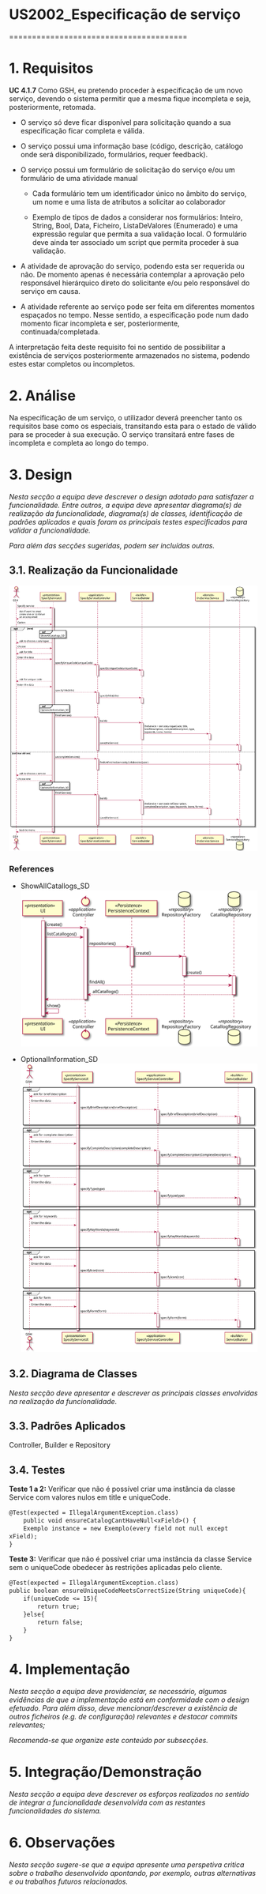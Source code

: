 # US2002_Especificação de serviço

=======================================


# 1. Requisitos

**UC 4.1.7** Como GSH, eu pretendo proceder à especificação de um novo serviço, devendo o sistema permitir que a mesma fique incompleta e seja, posteriormente, retomada.

- O serviço só deve ficar disponível para solicitação quando a sua especificação ficar completa e válida.

- O serviço possui uma informação base (código, descrição, catálogo onde será disponibilizado, formulários, requer feedback).

- O serviço possui um formulário de solicitação do serviço e/ou um formulário de uma atividade manual

	- Cada formulário tem um identificador único no âmbito do serviço, um nome e uma lista de atributos a solicitar ao colaborador

	- Exemplo de tipos de dados a considerar nos formulários: Inteiro, String, Bool, Data, Ficheiro, ListaDeValores (Enumerado) e uma expressão regular que permita a sua validação
local. O formulário deve ainda ter associado um script que permita proceder à sua validação.

- A atividade de aprovação do serviço, podendo esta ser requerida ou não. De momento apenas é necessária contemplar a aprovação pelo responsável hierárquico direto do solicitante e/ou pelo responsável do serviço em causa.

- A atividade referente ao serviço pode ser feita em diferentes momentos espaçados no tempo. Nesse sentido, a especificação pode num dado momento ficar incompleta e ser, posteriormente, continuada/completada.

A interpretação feita deste requisito foi no sentido de possibilitar a existência de serviços posteriormente armazenados no sistema, podendo estes estar completos ou incompletos.

# 2. Análise

Na especificação de um serviço, o utilizador deverá preencher tanto os requisitos base como os especiais, transitando esta para o estado de válido para se proceder à sua execução. O serviço transitará entre fases de incompleta e completa ao longo do tempo.

# 3. Design

*Nesta secção a equipa deve descrever o design adotado para satisfazer a funcionalidade. Entre outros, a equipa deve apresentar diagrama(s) de realização da funcionalidade, diagrama(s) de classes, identificação de padrões aplicados e quais foram os principais testes especificados para validar a funcionalidade.*

*Para além das secções sugeridas, podem ser incluídas outras.*

## 3.1. Realização da Funcionalidade

![Issue7_US2002](Issue7_US2002_SD.svg)

### References

* ShowAllCatallogs_SD ![ShowAllCatallogs](ShowAllCatallogs_SD.svg)

* OptionalInformation_SD ![Optional](Optional_SD.svg)

## 3.2. Diagrama de Classes

*Nesta secção deve apresentar e descrever as principais classes envolvidas na realização da funcionalidade.*

## 3.3. Padrões Aplicados

Controller, Builder e Repository

## 3.4. Testes

**Teste 1 a 2:** Verificar que não é possível criar uma instância da classe Service com valores nulos em title e uniqueCode.

	@Test(expected = IllegalArgumentException.class)
		public void ensureCatalogCantHaveNull<xField>() {
		Exemplo instance = new Exemplo(every field not null except xField);
	}

**Teste 3:** Verificar que não é possível criar uma instância da classe Service sem o uniqueCode obedecer às restrições aplicadas pelo cliente.

	@Test(expected = IllegalArgumentException.class)
	public boolean ensureUniqueCodeMeetsCorrectSize(String uniqueCode){
		if(uniqueCode <= 15){
			return true;
		}else{
			return false;
		}
	}

# 4. Implementação

*Nesta secção a equipa deve providenciar, se necessário, algumas evidências de que a implementação está em conformidade com o design efetuado. Para além disso, deve mencionar/descrever a existência de outros ficheiros (e.g. de configuração) relevantes e destacar commits relevantes;*

*Recomenda-se que organize este conteúdo por subsecções.*

# 5. Integração/Demonstração

*Nesta secção a equipa deve descrever os esforços realizados no sentido de integrar a funcionalidade desenvolvida com as restantes funcionalidades do sistema.*

# 6. Observações

*Nesta secção sugere-se que a equipa apresente uma perspetiva critica sobre o trabalho desenvolvido apontando, por exemplo, outras alternativas e ou trabalhos futuros relacionados.*
